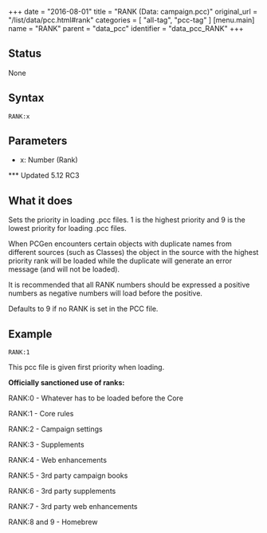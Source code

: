 +++
date = "2016-08-01"
title = "RANK (Data: campaign.pcc)"
original_url = "/list/data/pcc.html#rank"
categories = [ "all-tag", "pcc-tag" ]
[menu.main]
    name = "RANK"
    parent = "data_pcc"
    identifier = "data_pcc_RANK"
+++

## Status

None

## Syntax

`RANK:x`

## Parameters

-   x: Number (Rank)



<span id="rank"></span> \*\*\* Updated 5.12 RC3

What it does
------------

Sets the priority in loading .pcc files. 1 is the highest priority and 9
is the lowest priority for loading .pcc files.

When PCGen encounters certain objects with duplicate names from
different sources (such as Classes) the object in the source with the
highest priority rank will be loaded while the duplicate will generate
an error message (and will not be loaded).

It is recommended that all RANK numbers should be expressed a positive
numbers as negative numbers will load before the positive.

Defaults to 9 if no RANK is set in the PCC file.

Example
-------

`RANK:1`

This pcc file is given first priority when loading.

**Officially sanctioned use of ranks:**

RANK:0 - Whatever has to be loaded before the Core

RANK:1 - Core rules

RANK:2 - Campaign settings

RANK:3 - Supplements

RANK:4 - Web enhancements

RANK:5 - 3rd party campaign books

RANK:6 - 3rd party supplements

RANK:7 - 3rd party web enhancements

RANK:8 and 9 - Homebrew

